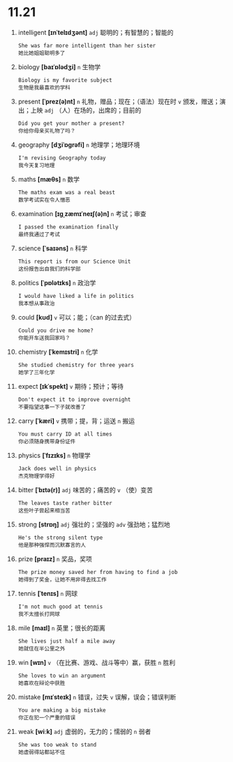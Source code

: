 # 11.21

1. intelligent **[ɪnˈtelɪdʒənt]** `adj` 聪明的；有智慧的；智能的

   ```
   She was far more intelligent than her sister
   她比她姐姐聪明多了
   ```

2. biology **[baɪˈɒlədʒi]** `n` 生物学

   ```
   Biology is my favorite subject
   生物是我最喜欢的学科
   ```

3. present **[ˈprez(ə)nt]** `n` 礼物，赠品；现在；（语法）现在时 `v` 颁发，赠送；演出；上映 `adj` （人）在场的，出席的；目前的

   ```
   Did you get your mother a present?
   你给你母亲买礼物了吗？
   ```

4. geography **[dʒiˈɒɡrəfi]** `n` 地理学；地理环境

   ```
   I'm revising Geography today
   我今天复习地理
   ```

5. maths **[mæθs]** `n` 数学

   ```
   The maths exam was a real beast
   数学考试实在令人憎恶
   ```

6. examination **[ɪɡˌzæmɪˈneɪʃ(ə)n]** `n` 考试；审查

   ```
   I passed the examination finally
   最终我通过了考试
   ```

7. science **[ˈsaɪəns]** `n` 科学

   ```
   This report is from our Science Unit
   这份报告出自我们的科学部
   ```

8. politics **[ˈpɒlətɪks]** `n` 政治学

   ```
   I would have liked a life in politics
   我本想从事政治
   ```

9. could **[kʊd]** `v` 可以；能；（can 的过去式）

   ```
   Could you drive me home?
   你能开车送我回家吗？
   ```

10. chemistry **[ˈkemɪstri]** `n` 化学

    ```
    She studied chemistry for three years
    她学了三年化学
    ```

11. expect **[ɪkˈspekt]** `v` 期待；预计；等待

    ```
    Don't expect it to improve overnight
    不要指望这事一下子就改善了
    ```

12. carry **[ˈkæri]** `v` 携带；提，背；运送 `n` 搬运

    ```
    You must carry ID at all times
    你必须随身携带身份证件
    ```

13. physics **[ˈfɪzɪks]** `n` 物理学

    ```
    Jack does well in physics
    杰克物理学得好
    ```

14. bitter **[ˈbɪtə(r)]** `adj` 味苦的；痛苦的 `v` （使）变苦

    ```
    The leaves taste rather bitter
    这些叶子尝起来相当苦
    ```

15. strong **[strɒŋ]** `adj` 强壮的；坚强的 `adv` 强劲地；猛烈地

    ```
    He's the strong silent type
    他是那种强悍而沉默寡言的人
    ```

16. prize **[praɪz]** `n` 奖品，奖项

    ```
    The prize money saved her from having to find a job
    她得到了奖金，让她不用非得去找工作
    ```

17. tennis **[ˈtenɪs]** `n` 网球

    ```
    I'm not much good at tennis
    我不太擅长打网球
    ```

18. mile **[maɪl]** `n` 英里；很长的距离

    ```
    She lives just half a mile away
    她就住在半公里之外
    ```

19. win **[wɪn]** `v` （在比赛、游戏、战斗等中）赢，获胜 `n` 胜利

    ```
    She loves to win an argument
    她喜欢在辩论中获胜
    ```

20. mistake **[mɪˈsteɪk]** `n` 错误，过失 `v` 误解，误会；错误判断

    ```
    You are making a big mistake
    你正在犯一个严重的错误
    ```

21. weak **[wiːk]** `adj` 虚弱的，无力的；懦弱的 `n` 弱者
    ```
    She was too weak to stand
    她虚弱得站都站不住
    ```
